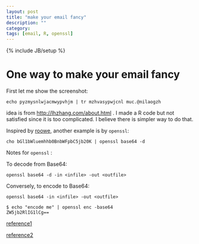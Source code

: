 ```yaml
---
layout: post
title: "make your email fancy"
description: ""
category: 
tags: [email, R, openssl]
---
```

{% include JB/setup %}

One way to make your email fancy 
==========

First let me show the screenshot:

	echo pyzmysnlwjacmwypvhjm | tr mzhvasypwjcnl muc.@nilaogzh

idea is  from <http://lhzhang.com/about.html> . I made a R code but not satisfied since it is too complicated. I believe there is simpler way to do that. 

<script src="https://gist.github.com/3971075.js?file=email_translation.R"></script>

Inspired by [roowe](http://www.iroowe.com/me_guestbook/), another example is by `openssl`:

	cho bGl1bWluemhhb0BnbWFpbC5jb20K | openssl base64 -d
	
Notes for `openssl` :

To decode from Base64:

	openssl base64 -d -in <infile> -out <outfile>
	
Conversely, to encode to Base64:

	openssl base64 -in <infile> -out <outfile>
	
	$ echo "encode me" | openssl enc -base64
	ZW5jb2RlIG1lCg==

[reference1](http://hints.macworld.com/article.php?story=20030721010526390)

[reference2](http://www.madboa.com/geek/openssl/#encrypt-base64)

